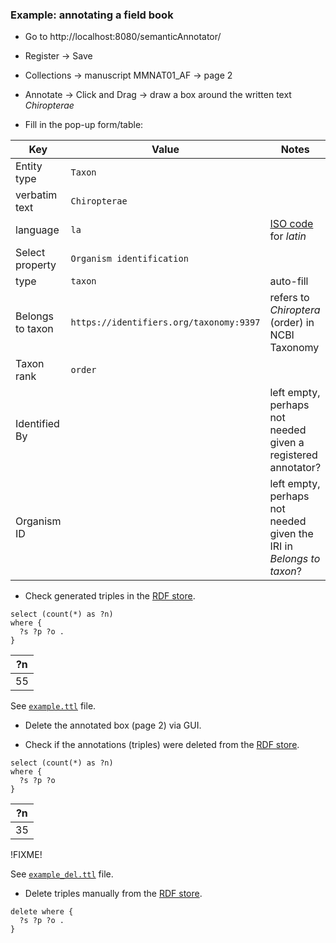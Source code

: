 ### Example: annotating a field book

* Go to http://localhost:8080/semanticAnnotator/

* Register -> Save

* Collections -> manuscript MMNAT01_AF -> page 2

* Annotate -> Click and Drag -> draw a box around the written text _Chiropterae_

* Fill in the pop-up form/table:

|Key|Value|Notes
|---|-----|-----
| Entity type | `Taxon` |
| verbatim text | `Chiropterae` |
| language | `la` | [ISO code](https://www.iso.org/iso-639-language-codes.html) for _latin_
| Select property | `Organism identification` |
| type | `taxon` | auto-fill |
| Belongs to taxon | `https://identifiers.org/taxonomy:9397` | refers to _Chiroptera_ (order) in NCBI Taxonomy
| Taxon rank | `order` |
| Identified By | | left empty, perhaps not needed given a registered annotator?
| Organism ID | | left empty, perhaps not needed given the IRI in _Belongs to taxon_?

* Check generated triples in the [RDF store](http://localhost:8080/rdf4j-workbench/repositories/mem-rdf/query).

```
select (count(*) as ?n)
where {
  ?s ?p ?o .
}
```
|?n|
|--|
|55|

See [`example.ttl`](/data/rdf/example.ttl) file.

* Delete the annotated box (page 2) via GUI.

* Check if the annotations (triples) were deleted from the [RDF store](http://localhost:8080/rdf4j-workbench/repositories/mem-rdf/query).

```
select (count(*) as ?n)
where {
  ?s ?p ?o 
}
```
|?n|
|--|
|35|

!FIXME!

See [`example_del.ttl`](/data/rdf/example_del.ttl) file.

* Delete triples manually from the [RDF store](http://localhost:8080/rdf4j-workbench/repositories/mem-rdf/update).

```
delete where {
  ?s ?p ?o .
}
```
